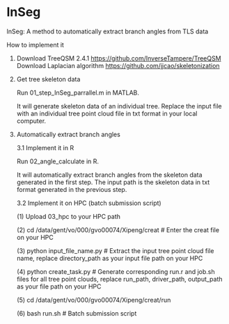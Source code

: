 # InSeg

InSeg: A method to automatically extract branch angles from TLS data

How to implement it

1. Download TreeQSM 2.4.1  https://github.com/InverseTampere/TreeQSM
   Download Laplacian algorithm  https://github.com/jjcao/skeletonization

2. Get tree skeleton data

   Run 01_step_InSeg_parrallel.m in MATLAB.

   It will generate skeleton data of an individual tree. Replace the input file with an individual tree point cloud file in txt format in your local computer.

3. Automatically extract branch angles
   
   3.1 Implement it in R

   Run 02_angle_calculate in R.

   It will automatically extract branch angles from the skeleton data generated in the first step. The input path is the skeleton data in txt format generated in the previous step.

   3.2 Implement it on HPC (batch submission script)

   (1) Upload 03_hpc to your HPC path

   (2) cd /data/gent/vo/000/gvo00074/Xipeng/creat # Enter the creat file on your HPC

   (3) python input_file_name.py # Extract the input tree point cloud file name, replace directory_path as your input file path on your HPC

   (4) python create_task.py # Generate corresponding run.r and job.sh files for all tree point clouds, replace run_path, driver_path, output_path as your file path on your HPC

   (5) cd /data/gent/vo/000/gvo00074/Xipeng/creat/run

   (6) bash run.sh # Batch submission script

